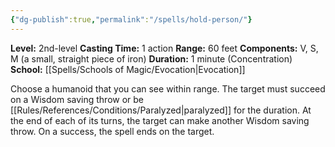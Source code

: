```yaml
---
{"dg-publish":true,"permalink":"/spells/hold-person/"}
---
```


**Level:** 2nd-level
**Casting Time:** 1 action
**Range:** 60 feet
**Components:** V, S, M (a small, straight piece of iron)
**Duration:** 1 minute (Concentration)
**School:** [[Spells/Schools of Magic/Evocation\|Evocation]]

Choose a humanoid that you can see within range. The target must succeed on a Wisdom saving throw or be [[Rules/References/Conditions/Paralyzed\|paralyzed]] for the duration. At the end of each of its turns, the target can make another Wisdom saving throw. On a success, the spell ends on the target.